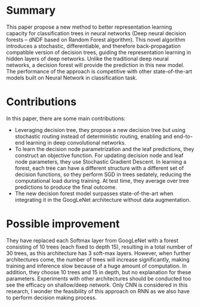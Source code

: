 # Summary
This paper propose a new method to better representation learning capacity for classification trees in neural networks (Deep neural decision forests – dNDF based on Random Forest algorithm). This novel algorithm introduces a stochastic, differentiable, and therefore back-propagation compatible version of decision trees, guiding the representation learning in hidden layers of deep networks. Unlike the traditional deep neural networks, a decision forest will provide the prediction in this new model. The performance of the approach is competitive with other state-of-the-art models built on Neural Network in classification task.
# Contributions
In this paper, there are some main contributions:
- Leveraging decision tree, they propose a new decision tree but using stochastic
routing instead of deterministic routing, enabling and end-to-end learning in deep
convolutional networks.
- To learn the decision node parametrization and the leaf predictions, they construct
an objective function. For updating decision node and leaf node parameters, they
use Stochastic Gradient Descent. In learning a forest, each tree can have a
different structure with a different set of decision functions, so they perform SGD
in trees sedately, reducing the computational load during training. At test time, they
average over tree predictions to produce the final outcome.
- The new decision forest model surpasses state-of-the-art when integrating it in the
GoogLeNet architecture without data augmentation.
# Possible improvement
They have replaced each Softmax layer from GoogLeNet with a forest consisting of 10 trees (each fixed to depth 15), resulting in a total number of 30 trees, as this architecture has 3 soft-max layers. However, when further architectures come, the number of trees will increase significantly, making training and inference slow because of a huge amount of computation. In addition, they choose 10 trees and 15 in depth, but no explanation for these parameters.
Experiments with other architectures should be conducted too see the efficacy on shallow/deep network.
Only CNN is considered in this research, I wonder the feasibility of this approach on RNN as we also have to perform decision making process.
